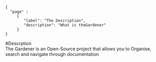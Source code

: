 ```thegardener
{
  "page" :
     {
        "label": "The Description",
        "description": "What is theGardener"
     }
}
```

#Descrption  
The Gardener is an Open-Source project that allows you to 
Organise, search and navigate through documentation 


